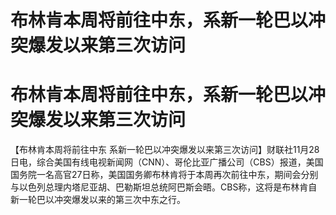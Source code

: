 # 布林肯本周将前往中东，系新一轮巴以冲突爆发以来第三次访问

# 布林肯本周将前往中东，系新一轮巴以冲突爆发以来第三次访问

【布林肯本周将前往中东
系新一轮巴以冲突爆发以来第三次访问】财联社11月28日电，综合美国有线电视新闻网（CNN）、哥伦比亚广播公司（CBS）报道，美国国务院一名高官27日称，美国国务卿布林肯将于本周再次前往中东，期间会分别与以色列总理内塔尼亚胡、巴勒斯坦总统阿巴斯会晤。CBS称，这将是布林肯自新一轮巴以冲突爆发以来的第三次中东之行。

